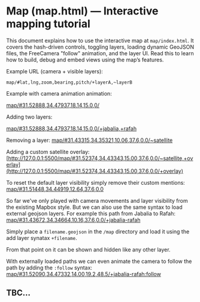 # Map (map.html) — Interactive mapping tutorial

[](map/#23.99000,29.92877,2.00,0.0,0.0/~Gaza_border_dash,~Gaza_border_base)
This document explains how to use the interactive map at `map/index.html`. It covers the hash-driven controls, toggling layers, loading dynamic GeoJSON files, the FreeCamera "follow" animation, and the layer UI. Read this to learn how to build, debug and embed views using the map’s features.


Example URL (camera + visible layers):

`map/#lat,lng,zoom,bearing,pitch/+layerA,~layerB`

Example with camera animation animation:

[map/#31.52888,34.47937,18.14,15.0,0/](map/#31.41976,34.39009,10.00,37.6,0.0/)


Adding two layers:

[map/#31.52888,34.47937,18.14,15.0,0/+jabalia,+rafah](map/#31.41976,34.39009,10.00,37.6,0.0/+jabalia,+rafah)


Removing a layer:
[map/#31.43315,34.35321,10.06,37.6,0.0/~satellite](map/#31.43315,34.35321,10.06,37.6,0.0/~satellite)


Adding a custom satellite overlay:
[http://127.0.0.1:5500/map/#31.52374,34.43343,15.00,37.6,0.0/~satellite,+overlay](http://127.0.0.1:5500/map/#31.52374,34.43343,15.00,37.6,0.0/+overlay)


To reset the default layer visibility simply remove their custom mentions:
[map/#31.51448,34.44919,12.64,37.6,0.0](map/#31.51448,34.44919,12.64,37.6,0.0)


So far we've only played with camera movements and layer visibility from the existing Mapbox style. But we can also use the same syntax to load external geojson layers. For example this path from Jabalia to Rafah:
[map/#31.43672,34.34664,10.16,37.6,0.0/+jabalia-rafah](map/#31.43672,34.34664,10.16,37.6,0.0/+jabalia-rafah)

Simply place a `filename.geojson` in the `/map` directory and load it using the add layer synatax `+filename`.

From that point on it can be shown and hidden like any other layer.

<!-- 
We can add a custom style to the new layer by noting which source layer should it look like. For example, we can use the hidden `track` layer as a source like this: `+filename(source)`:
[map/#31.43672,34.34664,10.16,37.6,0.0/+jabalia-rafah(track)](map/#31.43672,34.34664,10.16,37.6,0.0/+jabalia-rafah(track))
 -->

With externally loaded paths we can even animate the camera to follow the path by adding the `:follow` syntax:
[map/#31.52090,34.47332,14.00,19.2,48.5/+jabalia-rafah:follow](map/#31.52090,34.47332,14.00,19.2,48.5/+jabalia-rafah:follow)


## TBC…

<!-- 
## Quick start

- Open `map/index.html` in a browser (or `map/` served from a local web server).
- The map reads options from the URL hash and updates the view accordingly.
- Use the controls in the top-left to toggle layers or delete dynamic layers.


Notes on notation:
- `+id` means explicitly show layer `id` (add or reveal it).
- `~id` means explicitly hide layer `id` (keep hidden/un-checked).
- Appending `:follow` to a `+id` or `~id` (for example `+myline:follow`) instructs the map to start the follow animation for that layer after it loads.

---

## Hash syntax and behaviors

The map's hash format is flexible and designed for shareable URLs. It follows this structure:

`#{camera-part}/{layer-toggles}`

camera-part: `lat,lng,zoom,bearing,pitch`

layer-toggles: comma-separated tokens, where each token is one of:
- `+layerId` — ensure `layerId` is visible (if it's dynamic, load it).
- `~layerId` — explicitly hide `layerId` (useful to keep dynamic layers loaded but hidden).
- `+layerId:follow` — load and then follow this layer's geometry with the FreeCamera.

Rules and notes:
- If a dynamic GeoJSON filename (e.g. `roads.geojson`) is mentioned with `+roads`, the map will attempt to load `roads.geojson` from the `map/` directory.
- When multiple layers are listed, the map will set visibility according to the explicit tokens and remove any previously added dynamic layers that are not present as `+` tokens.
- `:follow` is intended to be a temporary instruction; the map will not automatically remove it from the hash in all configurations. (This allows parent frames, UIs or users to decide when to stop following.)

---

## UI controls (top-left panel)

- Checkboxes reflect explicit toggles in the hash and the style defaults.
- Clicking a checkbox toggles explicit `+`/`~` state in the hash and updates visibility.
- Dynamic layers (loaded from `.geojson`) get a small delete `x` button so you can remove the layer from the map and the UI.

Behavioral details:
- The UI reads the hash to determine which checkboxes should be bold (explicitly set) vs. default.
- Reset buttons (↻) restore a style layer to its style default visibility.

---

## Dynamic GeoJSON loading

Use `+filename` in the hash to ask the map to load `filename.geojson`. The loader will:

1. fetch `filename.geojson`
2. add a source and a basic layer (line/fill/circle depending on geometry)
3. set visibility according to `+` or `~` token

Examples:

`#31.5,34.4,12,0,0/+myroute` — loads `myroute.geojson` and shows it.

`#31.5,34.4,12,0,0/~myroute` — loads `myroute.geojson` but keeps it hidden.

If a GeoJSON is requested but the source already exists, the code replaces the source data and updates the layer.

---

## Follow animation (FreeCamera)

Purpose: animate the camera so it follows the "tip" of a LineString while keeping a stable view. The map implements a smooth camera follow optimized for usability:

- The follow instruction is supplied via the hash token `+layerId:follow` (or `~layerId:follow`).
- The follow logic ensures a layer is loaded before starting the animation.
- The camera preserves the view's bearing, pitch and zoom (altitude) as they were when the follow started.
- The camera smoothly eases to keep the tip of the drawn line in the same visual position.

How to use:

1. Open or craft a hash including `+myline:follow`.
2. If `myline.geojson` is not present in the style it will be loaded.
3. Once loaded the map will set the camera and start animating the FreeCamera along the line.

Notes and controls:
- The animation only starts when the code sees an exact `+layerId:follow` token; exact token matching avoids accidental triggers when layer names contain similar substrings.
- While the animation runs, the page checks every second whether `:follow` is still present in the hash. If it is removed (for example by the parent frame or by a user), the animation stops and the map applies the new hash camera parameters.
- The animation will not modify the hash itself; this prevents it from creating race conditions with external controllers.

Advanced: how to stop follow programmatically

- Remove `:follow` from the hash or update the layer tokens in the parent controller. The map listens for external changes and stops the follow animation reliably.

---

## Camera / FreeCamera details

- The follow implementation uses Mapbox's FreeCamera to set camera position and a `lookAtPoint` so the tip is always visually centered (accounting for tilt/rotation).
- The camera keeps the initial bearing/pitch/zoom to avoid a disturbing visual jump when the follow starts.
- The animation uses requestAnimationFrame for smooth motion and eases camera center using a configurable smoothing factor.

---

## Examples

- Show two dynamic routes and follow one:

`#31.52888,34.47937,15,30,45/+routeA,+routeB:follow`

- Load a hidden layer for later toggling (keeps it available but hidden):

`#31.5,34.4,12,0,0/~backgroundSites`

- Share a static view without dynamic layers:

`#31.38169,34.34570,10.45,1.6,59.0`

---

## Interactive (inflectible) examples

Below are clickable examples that use the Inflect link syntax. Each link opens the map with the indicated camera and layer state. These are the same constructs used elsewhere in the project (images and webpages) and are editable/copyable.

![img](img/#cover&&&&nibal_2023.jpg)

<img src="img/bts_logo.svg" alt="בצלם: מסעות עקירה]" style="max-width:100px;height:auto;">

## המסע של
# ניבאל אל היסי

<img src="img/scrol-signal.svg" alt="יש לגלול את הדף למטה" style="max-width:100px;height:auto;">


[](img/#cover&10&&&nibal_2023.jpg)

## הקדמה

### כותרת קטנה יותר

מאות ימים ולילות עברו מאז ה-7 באוקטובר. בתקופה זו, בנוסף לעשרות אלפי ההרוגים, מאות אלפי הפצועים, למעלה מ-2,000,000 תושבי עזה עקורים מבתיהם ונאלצים לעקור שוב ושוב בנסיון למצוא מקום בטוח.


[](img/#cover&10&&&nibal_2023.jpg)
זה סיפורה של אחת מהם.


[](map/#)
מפת עזה


[](map/#31.52261,34.43650,14.03,37.6,0.0/+overlay)
אפשר להתקרב ולהפעיל גם שכבת תצ״א עדכנית


[](map/#31.42380,34.35370,10.00,37.6,0.0/+idf-poly-outlines)
נוכל להראות את חלוקת האיזורים של הצבא הישראלי


[](map/#31.42380,34.35370,10.00,37.6,0.0/+idf-poly,+idf-poly-outlines)
וגם לבחור באופן דינמי איזה מתוכם להדליק ולכבות


[](map/#31.52888,34.47937,18.14,15.0,0/+jabalia,+rafah)
אפשר להתמקד ולהציג נקודה, למשל בג׳בליה


[](map/#31.52103,34.46974,12.79,-14.4,30.4/+jabalia-rafah:follow,+jabalia,+rafah)
ולצאת ממנה למסע עד לנקודה אחרת. במקרה הזה המצלמה עוקבת אחרי מסלול שהוגדר ע״י קובץ של מסלול שהעלינו באופן דינמי (נוכל להעלות גם תכנים אחרים באופן דומה)


[](map/#31.38169,34.34570,10.45,1.6,59.0/+jabalia,+rafah)
בכל שלב ניתן לעבור למצב הבא ולהראות גם כמה רחוקה הדרך...


## Troubleshooting

- Follow animation starts unexpectedly:
  - Check the exact tokens in the hash. The map looks for exact tokens like `+myline:follow`. Layer ID substrings do not trigger follow. Use the browser console to inspect the logged tokens.

- Follow animation doesn't start after adding `:follow`:
  - If the layer is dynamic and hasn't finished loading, the map will temporarily remove `:follow`, load the layer, then re-add `:follow` to the hash programmatically so follow starts after load. If you prefer external control, remove `:follow` yourself and add it back after the layer is present.

- The camera jumps when follow starts:
  - Make sure the view's bearing/pitch/zoom are set to the desired values before you add `:follow`. The map preserves those values when starting follow. If you see jumps, test with different bearings and inspect the console logs.

---

## Debugging tips

- Open the browser console and look for follow-related logs:
  - `[FOLLOW] 1. Flying to new location:` — started follow sequence and flew camera to target.
  - `[FOLLOW] 2. Changed visibility of existing layers` — layer visibility applied.
  - `[FOLLOW] 3. Layer loaded:` — the requested source or layer finished loading.
  - `[FOLLOW] 4. Follow initiated for layer:` — follow animation actually started.
  - `[FOLLOW CHECK]` logs — periodic checks while follow runs; they show the exact hash string the page sees and whether the `:follow` token is present.

---

## Embedding the map in an iframe

- The map is designed to be embeddable. When embedded, the parent frame can control the map by updating the iframe `src` hash or by posting messages. If you use hash-driven control ensure you operate on the full hash to avoid partial token collisions.

---

## FAQ

- Q: Why does the camera keep the same zoom during follow?  
  A: Preserving zoom avoids visual scale changes that are often disorienting during follow.

- Q: Can follow change the hash when it completes?  
  A: By design the follow routine avoids modifying the hash to prevent race conditions with parent controllers. External actors should remove `:follow` when appropriate.

- Q: How can I add my own GeoJSON files?  
  A: Place them into the `map/` folder (or serve them from a public URL) and reference them by name (without `.geojson`) with `+filename` in the hash.

---

## Notes for developers

- The JavaScript lives in `map/index.html` and is intentionally self-contained. Key functions to inspect:
  - `parseHash()` — parses camera + layer tokens + followId.
  - `loadAndAddOrReplaceGeoJSON()` — fetches and adds dynamic GeoJSON sources & layers.
  - `followPathWithFreeCamera()` — the FreeCamera follow implementation.
  - `createLayerControls()` — builds the UI panel and wires checkbox/delete/reset actions.

- When editing behavior, keep careful attention to:
  - exact token matching (escape layer ids in regexes)
  - avoiding hash write loops (use timely checks and do not update the hash from inside follow unless necessary)

---

If you'd like, I can:

- add a short screencast (animated GIF) showcasing follow in action,
- or add copyable example links for all the examples above to a small `examples/` page.

Happy mapping!

 -->
